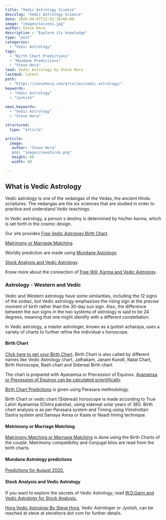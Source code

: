 ```yaml
---
title: "Vedic Astrology Science"
descslug: "Vedic Astrology Science"
date: 2020-04-07T12:52:36+06:00
image: "images/success.jpg"
author: Steve Hora
description : "Explore its knowledge"
type: "post"
categories: 
  - "Vedic Astrology"
tags:
  - "Birth Chart Predictions"
  - "Mundane Predictions"
  - "Steve Hora"
lead: Vedic Astrology by Steve Hora
lastmod: latest 
path:
  - "https://stevehora.com/articles/vedic-astrology/"
keywords:
  - "Vedic Astrology"
  - "Jyotish"
  
news_keywords:
  - "Vedic Astrology"
  - "Steve Hora"

structured:
  type: "article"

article:
  image:
   author: "Steve Hora"
   src: "images/vaashicon.png"
   height: 60
   width: 60
  
---
```


## What is Vedic Astrology

Vedic astrology is one of the vedangas of the Vedas, the ancient Hindu scriptures. The vedangas are the six sciences that are studied in order to practice and understand Vedic teachings.

In Vedic astrology, a person s destiny is determined by his/her karma, which is set forth in the cosmic design.

Our site provides [Free Vedic Astrology Birth Chart](#birth-chart).

[Matrimony or Marriage Matching](#matrimony-or-marriage-matching).

Worldly prediction are made using [Mundane Astrology](#mundane-astrology-predictions).

[Stock Analysis and Vedic Astrology](#stock-analysis-and-vedic-astrology).

Know more about the connection of [Free Will, Karma and Vedic Astrology](/articles/karma-and-astrology/).

### Astrology - Western and Vedic

Vedic and Western astrology have some similarities, including the 12 signs of the zodiac, but Vedic astrology emphasizes the rising sign at the precise moment of birth rather than the 30-day sun sign. Also, the difference between the sun signs in the two systems of astrology is said to be 24 degrees, meaning that one might identify with a different constellation.

In Vedic astrology, a master astrologer, known as a jyotish acharaya, uses a variety of charts to further refine the individual s horoscope.

#### Birth Chart

[Click here to get your Birth Chart](/calculate-your-vedic-astrology-chart/).
Birth Chart is also called by different names like Vedic Astrology chart, Jathakam, Janam Kundli, Natal Chart, Birth Horoscope, Rash chart and Sidereal Birth chart.

The chart is prepared with Ayanamsa or Precession of Equinox. [Ayanamsa or Precession of Equinox can be calculated scientifically](/articles/ayanamsa).

[Birth Chart Predictions](/articles/birth-chart/) is given using Parasara methodology.

Birth Chart or vedic chart (Sidereal) horoscope is made according to True Lahiri Ayanamsa (Chitra paksha), using sidereal solar years of 360.
Birth chart analysis is as per Parasara system and Timing using Vimshottari Dasha system and Samaya Amsa or Kaala or Naadi timing technique.

#### Matrimony or Marriage Matching

[Matrimony Matching or Marriage Matching](/articles/marriage-compatibility/) is done using the Birth Charts of the couple. Matrimony compatibility and Conjugal bliss are read from the birth charts.

#### Mundane Astrology predictions

[Predictions for August 2020.](/articles/august-2020/)

#### Stock Analysis and Vedic Astrology

If you want to explore the secrets of Vedic Astrology, read [W.D.Gann and Vedic Astrology for Stock Analysis.](/articles/gann-w-d/)

[Hora Vedic Astrology By Steve Hora](/steve-hora/), Vedic Astrologer or Jyotish, can be reached at  steve at stevehora dot com  for further details.
